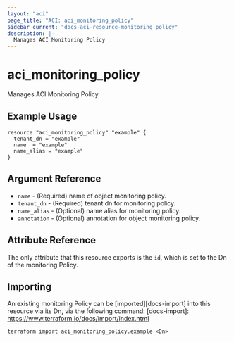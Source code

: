 ```yaml
---
layout: "aci"
page_title: "ACI: aci_monitoring_policy"
sidebar_current: "docs-aci-resource-monitoring_policy"
description: |-
  Manages ACI Monitoring Policy
---
```


# aci_monitoring_policy #
Manages ACI Monitoring Policy

## Example Usage ##

```hcl
resource "aci_monitoring_policy" "example" {
  tenant_dn = "example"
  name  = "example"
  name_alias = "example"
}
```


## Argument Reference ##

* `name` - (Required) name of object monitoring policy.
* `tenant_dn` - (Required) tenant dn for monitoring policy.
* `name_alias` - (Optional) name alias for monitoring policy.
* `annotation` - (Optional) annotation for object monitoring policy.
                


## Attribute Reference

The only attribute that this resource exports is the `id`, which is set to the
Dn of the monitoring Policy.

## Importing ##

An existing monitoring Policy can be [imported][docs-import] into this resource via its Dn, via the following command:
[docs-import]: https://www.terraform.io/docs/import/index.html


```
terraform import aci_monitoring_policy.example <Dn>
```